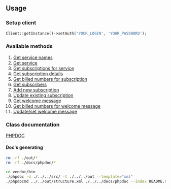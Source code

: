 ## Usage
### Setup client
```php
Client::getInstance()->setAuth('YOUR_LOGIN', 'YOUR_PASSWORD');
```

### Available methods
1. [Get service names](1-get-service-names.md)
2. [Get service](2-get-service.md)
3. [Get subscriptions for service](3-get-subscriptions.md)
4. [Get subscription details](4-get-subscription-details.md)
5. [Get billed numbers for subscription](5-get-billed-numbers.md)
6. [Get subscribers](6-get-subscribers.md)
7. [Add new subscription](7-add-subscription.md)
8. [Update existing subscription](8-update-subscription.md)
9. [Get welcome message](9-get-welcome-message.md)
10. [Get billed numbers for welcome message](10-get-billed-numbers-for-welcome-message.md)
11. [Update/set welcome message](11-update-set-welcome-message.md)

### Class documentation

[PHPDOC](phpdoc/README.md)

#### Doc's generating
```sh
rm -rf ./out/*
rm -rf ./docs/phpdoc/*

cd vendor/bin
./phpdoc -d ./../../src/ -t ./../../out --template="xml"
./phpdocmd ../../out/structure.xml ./../../docs/phpdoc --index README.md
```